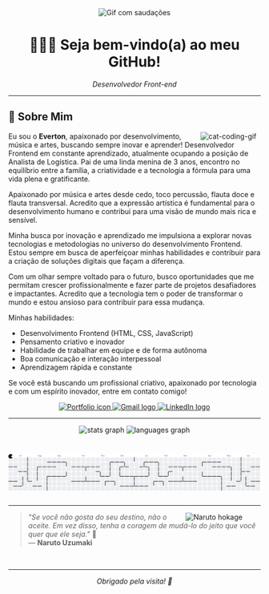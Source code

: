 <div align="center">
  <img src="https://media1.giphy.com/media/v1.Y2lkPTc5MGI3NjExeWk2MGhnNjBkMjF5azNzdWd6cndiYWthdzRoNWZsbGIwdnpnM2lybyZlcD12MV9pbnRlcm5hbF9naWZfYnlfaWQmY3Q9Zw/26xBwdIuRJiAIqHwA/giphy.gif" width="100" alt="Gif com saudações" />
</div>

<h1 align="center"> 👨🏽‍💻 Seja bem-vindo(a) ao meu GitHub! </h1> 
<p align="center"><i>Desenvolvedor Front-end</i></p>

---

## 🌟 Sobre Mim

<img align="right" alt="cat-coding-gif" src="https://media.giphy.com/media/JIX9t2j0ZTN9S/giphy.gif" width="120" />

Eu sou o **Everton**, apaixonado por desenvolvimento, música e artes, buscando sempre inovar e aprender!
Desenvolvedor Frontend em constante aprendizado, atualmente ocupando a posição de Analista de Logística. Pai de uma linda menina de 3 anos, encontro no equilíbrio entre a família, a criatividade e a tecnologia a fórmula para uma vida plena e gratificante.

Apaixonado por música e artes desde cedo, toco percussão, flauta doce e flauta transversal. Acredito que a expressão artística é fundamental para o desenvolvimento humano e contribui para uma visão de mundo mais rica e sensível.

Minha busca por inovação e aprendizado me impulsiona a explorar novas tecnologias e metodologias no universo do desenvolvimento Frontend. Estou sempre em busca de aperfeiçoar minhas habilidades e contribuir para a criação de soluções digitais que façam a diferença.

Com um olhar sempre voltado para o futuro, busco oportunidades que me permitam crescer profissionalmente e fazer parte de projetos desafiadores e impactantes. Acredito que a tecnologia tem o poder de transformar o mundo e estou ansioso para contribuir para essa mudança.

Minhas habilidades:

- Desenvolvimento Frontend (HTML, CSS, JavaScript)
- Pensamento criativo e inovador
- Habilidade de trabalhar em equipe e de forma autônoma
- Boa comunicação e interação interpessoal
- Aprendizagem rápida e constante

Se você está buscando um profissional criativo, apaixonado por tecnologia e com um espírito inovador, entre em contato comigo!

<div align="center">
  <a href="https://portfolio-inky-psi-74.vercel.app/">
    <img src="https://img.shields.io/static/v1?message=Portfolio&logo=web&label=&color=6C63FF&logoColor=white&labelColor=&style=for-the-badge" height="35" alt="Portfolio icon" />
  </a>
  <a href="mailto:dev.evertonsouza@gmail.com">
    <img src="https://img.shields.io/static/v1?message=Gmail&logo=gmail&label=&color=FF6584&logoColor=white&labelColor=&style=for-the-badge" height="35" alt="Gmail logo" />
  </a> 
  <a href="https://www.linkedin.com/in/everton-silvasouza/">
    <img src="https://img.shields.io/static/v1?message=LinkedIn&logo=linkedin&label=&color=0077B5&logoColor=white&labelColor=&style=for-the-badge" height="35" alt="LinkedIn logo" />
  </a>
</div>

---

<div align="center">
  <img src="https://github-readme-stats.vercel.app/api?username=Evertsi&hide_title=false&hide_rank=false&show_icons=true&include_all_commits=true&count_private=true&disable_animations=false&theme=dracula&locale=en&hide_border=false&order=1" height="150" alt="stats graph"  />
  <img src="https://github-readme-stats.vercel.app/api/top-langs?username=Evertsi&locale=en&hide_title=false&layout=compact&card_width=320&langs_count=5&theme=dracula&hide_border=false&order=2" height="150" alt="languages graph"  />
</div>

###

<br>

<picture>
  <source media="(prefers-color-scheme: dark)" srcset="https://raw.githubusercontent.com/Evertsi/Evertsi/output/pacman-contribution-graph-dark.svg">
  <source media="(prefers-color-scheme: light)" srcset="https://raw.githubusercontent.com/Evertsi/Evertsi/output/pacman-contribution-graph.svg">
  <img alt="pacman contribution graph" src="https://raw.githubusercontent.com/Evertsi/Evertsi/output/pacman-contribution-graph.svg">
</picture>

###
---

<img align="right" src="https://media0.giphy.com/media/v1.Y2lkPTc5MGI3NjExdm5ldGlrdDR2dDlyaTI3eHpueGNsbTl5cTRoazJ2N2p2MTJ6ZHQ2ZCZlcD12MV9pbnRlcm5hbF9naWZfYnlfaWQmY3Q9Zw/AsuCf15CIj0Va/giphy.gif" width="150" alt="Naruto hokage" />

> _"Se você não gosta do seu destino, não o aceite. Em vez disso, tenha a coragem de mudá-lo do jeito que você quer que ele seja."_ 🧡  
> — **Naruto Uzumaki**
<br>

---

<p align="center"><i>Obrigado pela visita! 🩵</i></p>
